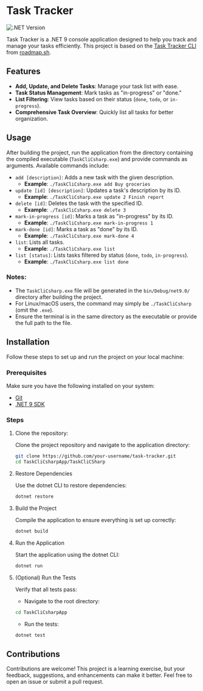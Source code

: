# Task Tracker

![.NET Version](https://img.shields.io/badge/.NET-9-blue)

Task Tracker is a .NET 9 console application designed to help you track and manage your tasks efficiently. This project is based on the [Task Tracker CLI](https://roadmap.sh/projects/task-tracker) from [roadmap.sh](https://roadmap.sh).

## Features

- **Add, Update, and Delete Tasks**: Manage your task list with ease.
- **Task Status Management**: Mark tasks as "in-progress" or "done."
- **List Filtering**: View tasks based on their status (`done`, `todo`, or `in-progress`).
- **Comprehensive Task Overview**: Quickly list all tasks for better organization.

## Usage

After building the project, run the application from the directory containing the compiled executable (`TaskCliCsharp.exe`) and provide commands as arguments. Available commands include:

- `add [description]`: Adds a new task with the given description.
  - **Example**: `./TaskCliCsharp.exe add Buy groceries`
- `update [id] [description]`: Updates a task's description by its ID.
  - **Example**: `./TaskCliCsharp.exe update 2 Finish report`
- `delete [id]`: Deletes the task with the specified ID.
  - **Example**: `./TaskCliCsharp.exe delete 3`
- `mark-in-progress [id]`: Marks a task as "in-progress" by its ID.
  - **Example**: `./TaskCliCsharp.exe mark-in-progress 1`
- `mark-done [id]`: Marks a task as "done" by its ID.
  - **Example**: `./TaskCliCsharp.exe mark-done 4`
- `list`: Lists all tasks.
  - **Example**: `./TaskCliCsharp.exe list`
- `list [status]`: Lists tasks filtered by status (`done`, `todo`, `in-progress`).
  - **Example**: `./TaskCliCsharp.exe list done`

### Notes:
- The `TaskCliCsharp.exe` file will be generated in the `bin/Debug/net9.0/` directory after building the project.
- For Linux/macOS users, the command may simply be `./TaskCliCsharp` (omit the `.exe`).
- Ensure the terminal is in the same directory as the executable or provide the full path to the file.

## Installation

Follow these steps to set up and run the project on your local machine:

### Prerequisites

Make sure you have the following installed on your system:
- [Git](https://git-scm.com/downloads)
- [.NET 9 SDK](https://dotnet.microsoft.com/en-us/download/dotnet/9.0)

### Steps

1. Clone the repository:

    Clone the project repository and navigate to the application directory:

    ```bash
    git clone https://github.com/your-username/task-tracker.git
    cd TaskCliCsharpApp/TaskCliCSharp
    ```

2. Restore Dependencies

    Use the dotnet CLI to restore dependencies:

    ```bash
    dotnet restore
    ```

3. Build the Project

    Compile the application to ensure everything is set up correctly:

    ```bash
    dotnet build
    ```

4. Run the Application

    Start the application using the dotnet CLI:

    ```bash
    dotnet run
    ```

5. (Optional) Run the Tests

    Verify that all tests pass:

    - Navigate to the root directory:

    ```bash
    cd TaskCliCsharpApp
    ```

    - Run the tests:

    ```bash
    dotnet test
    ```

## Contributions

Contributions are welcome! This project is a learning exercise, but your feedback, suggestions, and enhancements can make it better. Feel free to open an issue or submit a pull request.
